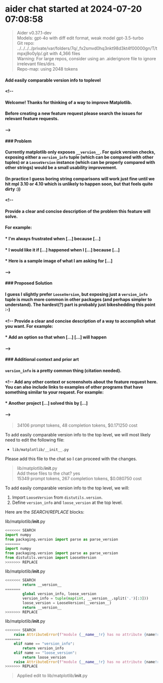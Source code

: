 
# aider chat started at 2024-07-20 07:08:58

> Aider v0.37.1-dev  
> Models: gpt-4o with diff edit format, weak model gpt-3.5-turbo  
> Git repo: ../../../../private/var/folders/7q/_fx2smvd0hq3nkt98d3kt4f00000gn/T/tmpxj9o0ylp/.git with 4,366 files  
> Warning: For large repos, consider using an .aiderignore file to ignore irrelevant files/dirs.  
> Repo-map: using 2048 tokens  

#### Add easily comparable version info to toplevel  
#### <!--  
#### Welcome! Thanks for thinking of a way to improve Matplotlib.  
####   
####   
#### Before creating a new feature request please search the issues for relevant feature requests.  
#### -->  
####   
#### ### Problem  
####   
#### Currently matplotlib only exposes `__version__`.  For quick version checks, exposing either a `version_info` tuple (which can be compared with other tuples) or a `LooseVersion` instance (which can be properly compared with other strings) would be a small usability improvement.  
####   
#### (In practice I guess boring string comparisons will work just fine until we hit mpl 3.10 or 4.10 which is unlikely to happen soon, but that feels quite dirty :))  
#### <!--  
#### Provide a clear and concise description of the problem this feature will solve.   
####   
#### For example:  
#### * I'm always frustrated when [...] because [...]  
#### * I would like it if [...] happened when I [...] because [...]  
#### * Here is a sample image of what I am asking for [...]  
#### -->  
####   
#### ### Proposed Solution  
####   
#### I guess I slightly prefer `LooseVersion`, but exposing just a `version_info` tuple is much more common in other packages (and perhaps simpler to understand).  The hardest(?) part is probably just bikeshedding this point :-)  
#### <!-- Provide a clear and concise description of a way to accomplish what you want. For example:  
####   
#### * Add an option so that when [...]  [...] will happen  
####  -->  
####   
#### ### Additional context and prior art  
####   
#### `version_info` is a pretty common thing (citation needed).  
#### <!-- Add any other context or screenshots about the feature request here. You can also include links to examples of other programs that have something similar to your request. For example:  
####   
#### * Another project [...] solved this by [...]  
#### -->  
####  
> 34106 prompt tokens, 48 completion tokens, $0.171250 cost  

To add easily comparable version info to the top level, we will most likely need to edit the following file:

- `lib/matplotlib/__init__.py`

Please add this file to the chat so I can proceed with the changes.

> lib/matplotlib/__init__.py  
> Add these files to the chat? yes  
> 15349 prompt tokens, 267 completion tokens, $0.080750 cost  

To add easily comparable version info to the top level, we will:

1. Import `LooseVersion` from `distutils.version`.
2. Define `version_info` and `loose_version` at the top level.

Here are the *SEARCH/REPLACE* blocks:

lib/matplotlib/__init__.py
```python
<<<<<<< SEARCH
import numpy
from packaging.version import parse as parse_version
=======
import numpy
from packaging.version import parse as parse_version
from distutils.version import LooseVersion
>>>>>>> REPLACE
```

lib/matplotlib/__init__.py
```python
<<<<<<< SEARCH
        return __version__
=======
        global version_info, loose_version
        version_info = tuple(map(int, __version__.split('.')[:3]))
        loose_version = LooseVersion(__version__)
        return __version__
>>>>>>> REPLACE
```

lib/matplotlib/__init__.py
```python
<<<<<<< SEARCH
    raise AttributeError(f"module {__name__!r} has no attribute {name!r}")
=======
    elif name == "version_info":
        return version_info
    elif name == "loose_version":
        return loose_version
    raise AttributeError(f"module {__name__!r} has no attribute {name!r}")
>>>>>>> REPLACE
```

> Applied edit to lib/matplotlib/__init__.py  
